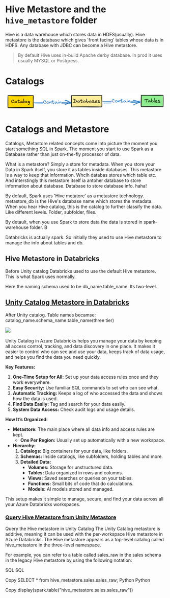 
# Hive Metastore and the `hive_metastore` folder

Hive is a data warehouse which stores data in HDFS(usually). Hive metastore is the database which gives 'front facing' tables whose data is in HDFS. Any database with JDBC can become a Hive metastore. 

> By default Hive uses in-build Apache  derby database. In prod it uses usually MYSQL or Postgress.

# Catalogs

![](images/2024-09-08-01-27-10.png)


# Catalogs and Metastore

Catalogs, Metastore related concepts come into picture the moment you start something SQL in Spark. The moment you start to use Spark as a Database rather than just on-the-fly processor of data.

What is a metastore? Simply a store for metadata. When you store your Data in Spark itself, you store it as tables inside databases. This metastore is a way to keep that information. Whcih databas stores which table etc. And interstingly this metastore itself ia antoher database to store information about database. Database to store database info. haha!

By default, Spark uses 'Hive metatore' as a metastore technology. metastore_db is the Hive's database name which stores the metadata. When you hear Hive catalog, this is the catalog to further classify the data. Like different levels. Folder, subfolder, files.

By detault, when you use Spark to store data the data is stored in spark-warehouse folder. B

Databricks is actually spark. So initially they used to use Hive metastore to manage the info about tables and db.

## Hive Metastore in Databricks

Before Unity catalog Databricks used to use the default Hive metastore. This is what Spark uses normally.

Here the naming schema used to be db_name.table_name. Its two-level.

## [Unity Catalog Metastore in Databricks](https://learn.microsoft.com/en-us/azure/databricks/data-governance/unity-catalog/)

After Unity catalog. Table names becamse: catalog_name.schema_name.table_name(three  tier)

![](images/custom-image-2024-08-03-11-01-49.png)

Unity Catalog in Azure Databricks helps you manage your data by keeping all access control, tracking, and data discovery in one place. It makes it easier to control who can see and use your data, keeps track of data usage, and helps you find the data you need quickly.

**Key Features:**

1. **One-Time Setup for All:** Set up your data access rules once and they work everywhere.
2. **Easy Security:** Use familiar SQL commands to set who can see what.
3. **Automatic Tracking:** Keeps a log of who accessed the data and shows how the data is used.
4. **Find Data Easily:** Tag and search for your data easily.
5. **System Data Access:** Check audit logs and usage details.

**How It’s Organized:**

- **Metastore:** The main place where all data info and access rules are kept.
  - **One Per Region:** Usually set up automatically with a new workspace.
- **Hierarchy:**
  1. **Catalogs:** Big containers for your data, like folders.
  2. **Schemas:** Inside catalogs, like subfolders, holding tables and more.
  3. **Detailed Data:**
     - **Volumes:** Storage for unstructured data.
     - **Tables:** Data organized in rows and columns.
     - **Views:** Saved searches or queries on your tables.
     - **Functions:** Small bits of code that do calculations.
     - **Models:** AI models stored and managed.

This setup makes it simple to manage, secure, and find your data across all your Azure Databricks workspaces.

### [Query Hive Metastore from Unity Metastore](https://learn.microsoft.com/en-us/azure/databricks/data-governance/unity-catalog/hive-metastore)

Query the Hive metastore in Unity Catalog
The Unity Catalog metastore is additive, meaning it can be used with the per-workspace Hive metastore in Azure Databricks. The Hive metastore appears as a top-level catalog called hive_metastore in the three-level namespace.

For example, you can refer to a table called sales_raw in the sales schema in the legacy Hive metastore by using the following notation:

SQL
SQL

Copy
SELECT * from hive_metastore.sales.sales_raw;
Python
Python

Copy
display(spark.table("hive_metastore.sales.sales_raw"))

